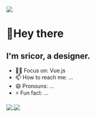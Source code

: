 <a href="https://github-readme-stats-sricor.vercel.app/api/top-langs/?username=sricor&layout=compact&theme=graywhite">
  <img align="center" src="https://github-readme-stats-sricor.vercel.app/api/top-langs/?username=sricor&layout=compact&theme=graywhite" />
</a>

# 👋Hey there

## I'm sricor, a designer.

- 👨‍💻 Focus on: Vue.js
- 📫 How to reach me: ...  
- 😄 Pronouns: ...  
- ⚡ Fun fact: ...  

<a href="https://github.com/anuraghazra/github-readme-stats">
  <img align="center" src="https://github-readme-stats.vercel.app/api/pin/?username=anuraghazra&repo=github-readme-stats" />
</a>
<a href="https://github.com/anuraghazra/convoychat">
  <img align="center" src="https://github-readme-stats.vercel.app/api/pin/?username=anuraghazra&repo=convoychat" />
</a>
<!--
**Sricor/Sricor** is a ✨ _special_ ✨ repository because its `README.md` (this file) appears on your GitHub profile.

Here are some ideas to get you started:

- 🔭 I’m currently working on ...
- 🌱 I’m currently learning ...
- 👯 I’m looking to collaborate on ...
- 🤔 I’m looking for help with ...
- 💬 Ask me about ...
- 📫 How to reach me: ...
- 😄 Pronouns: ...
- ⚡ Fun fact: ...
-->

